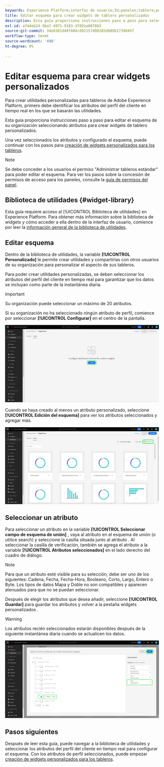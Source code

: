 ```yaml
---
keywords: Experience Platform;interfaz de usuario;IU;paneles;tablero;perfiles;segmentos;destinos;uso de licencias
title: Editar esquema para crear widgets de tablero personalizados
description: Esta guía proporciona instrucciones paso a paso para seleccionar atributos y configurar el esquema de su organización con el fin de crear utilidades personalizadas para los paneles de Adobe Experience Platform.
exl-id: a744eb24-5ba7-4971-9183-3f891e807863
source-git-commit: 34e0381d40f884cd92157d08385d889b1739845f
workflow-type: tm+mt
source-wordcount: '498'
ht-degree: 0%

---
```


# Editar esquema para crear widgets personalizados

Para crear utilidades personalizadas para tableros de Adobe Experience Platform, primero debe identificar los atributos del perfil del cliente en tiempo real en los que se basarán las utilidades.

Esta guía proporciona instrucciones paso a paso para editar el esquema de su organización seleccionando atributos para crear widgets de tablero personalizados.

Una vez seleccionados los atributos y configurado el esquema, puede continuar con los pasos para [creación de widgets personalizados para los tableros](custom-widgets.md).

>[!NOTE]
>
>Se debe conceder a los usuarios el permiso &quot;Administrar tableros estándar&quot; para poder editar el esquema. Para ver los pasos sobre la concesión de permisos de acceso para los paneles, consulte la [guía de permisos del panel](../permissions.md).

## Biblioteca de utilidades {#widget-library}

Esta guía requiere acceso al [!UICONTROL Biblioteca de utilidades] en Experience Platform. Para obtener más información sobre la biblioteca de widgets y cómo acceder a ella dentro de la interfaz de usuario, comience por leer la [información general de la biblioteca de utilidades](widget-library.md).

## Editar esquema

Dentro de la biblioteca de utilidades, la variable **[!UICONTROL Personalizado]** le permite crear utilidades y compartirlas con otros usuarios de su organización para personalizar el aspecto de sus tableros.

Para poder crear utilidades personalizadas, se deben seleccionar los atributos del perfil del cliente en tiempo real para garantizar que los datos se incluyan como parte de la instantánea diaria.

>[!IMPORTANT]
>
>Su organización puede seleccionar un máximo de 20 atributos.

Si su organización no ha seleccionado ningún atributo de perfil, comience por seleccionar **[!UICONTROL Configurar]** en el centro de la pantalla.

![La ficha Personalizado del espacio de trabajo de la biblioteca de utilidades con la opción Configurar resaltada.](../images/customization/configure-schema.png)

Cuando se haya creado al menos un atributo personalizado, seleccione **[!UICONTROL Edición del esquema]** para ver los atributos seleccionados y agregar más.

![La pestaña Personalizado del espacio de trabajo de la biblioteca de utilidades con el esquema Editar resaltado.](../images/customization/edit-schema.png)

## Seleccionar un atributo

Para seleccionar un atributo en la variable **[!UICONTROL Seleccionar campo de esquema de unión]** , vaya al atributo en el esquema de unión (o utilice search) y seleccione la casilla situada junto al atributo . Al seleccionar la casilla de verificación, también se agrega el atributo a la variable **[!UICONTROL Atributos seleccionados]** en el lado derecho del cuadro de diálogo.

>[!NOTE]
>
>Para que un atributo esté visible para su selección, debe ser uno de los siguientes: Cadena, Fecha, Fecha-Hora, Booleano, Corto, Largo, Entero o Byte. Los tipos de datos Mapa y Doble no son compatibles y aparecen atenuados para que no se puedan seleccionar.

Después de elegir los atributos que desea añadir, seleccione **[!UICONTROL Guardar]** para guardar los atributos y volver a la pestaña widgets personalizados .

>[!WARNING]
>Los atributos recién seleccionados estarán disponibles después de la siguiente instantánea diaria cuando se actualicen los datos.

![Cuadro de diálogo para seleccionar atributos de esquema con atributos y Guardar resaltado.](../images/customization/select-attribute.png)

## Pasos siguientes

Después de leer esta guía, puede navegar a la biblioteca de utilidades y seleccionar los atributos del perfil del cliente en tiempo real para configurar el esquema. Con los atributos de perfil seleccionados, puede empezar [creación de widgets personalizados para los tableros](custom-widgets.md).
